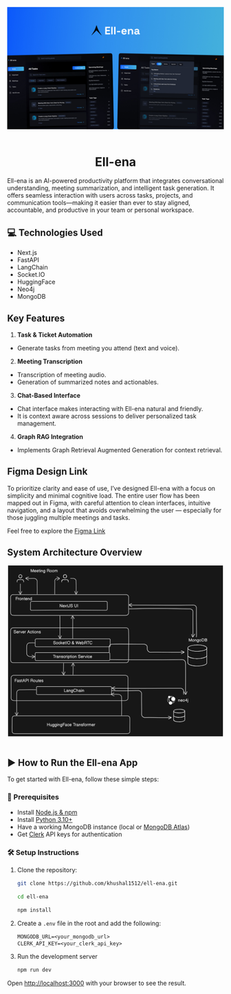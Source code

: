<div align="center">
  <span>
    <img src="public/assets/images/Thumbnail.jpg" alt="Ell-ena logo" width="800" height="auto" />
  </span>
  <br><br>

# Ell-ena
</div>

Ell-ena is an AI-powered productivity platform that integrates conversational understanding, meeting summarization, and intelligent task generation. It offers seamless interaction with users across tasks, projects, and communication tools—making it easier than ever to stay aligned, accountable, and productive in your team or personal workspace.

## 💻 Technologies Used

- Next.js
- FastAPI
- LangChain
- Socket.IO
- HuggingFace
- Neo4j
- MongoDB

## Key Features

1.  **Task & Ticket Automation**

*   Generate tasks from meeting you attend (text and voice).

2.  **Meeting Transcription**

*   Transcription of meeting audio.
*   Generation of summarized notes and actionables.

3.  **Chat-Based Interface**

*   Chat interface makes interacting with Ell-ena natural and friendly.
*   It is context aware across sessions to deliver personalized task management.

4.  **Graph RAG Integration**

*   Implements Graph Retrieval Augmented Generation for context retrieval.
## Figma Design Link
To prioritize clarity and ease of use, I’ve designed Ell-ena with a focus on simplicity and minimal cognitive load. The entire user flow has been mapped out in Figma, with careful attention to clean interfaces, intuitive navigation, and a layout that avoids overwhelming the user — especially for those juggling multiple meetings and tasks.

Feel free to explore the [Figma Link](https://www.figma.com/design/Q5k0Auk3AUC1201OUBmrFO/Ell-ena?m=auto&t=h5L2DKoYe3pp05KG-1)
## System Architecture Overview
<div align="center">
  <span>
    <img src="public/assets/images/ArchitectureOverview.png" alt="Ell-ena logo" width="500" height="auto" />
  </span>
  <br><br>
</div>

## ▶️ How to Run the Ell-ena App

To get started with Ell-ena, follow these simple steps:

### 🔧 Prerequisites

- Install [Node.js & npm](https://nodejs.org/)
- Install [Python 3.10+](https://www.python.org/downloads/)
- Have a working MongoDB instance (local or [MongoDB Atlas](https://www.mongodb.com/cloud/atlas))
- Get [Clerk](https://clerk.dev) API keys for authentication


### 🛠 Setup Instructions

1. Clone the repository:
   ```bash
   git clone https://github.com/khushal1512/ell-ena.git
   ```
   ```bash
   cd ell-ena
   ```
   ```bash
   npm install
   ```

2. Create a ```.env``` file in the root and add the following: 
   ```env
   MONGODB_URL=<your_mongodb_url>
   CLERK_API_KEY=<your_clerk_api_key>
   ```
3. Run the development server
   ```bash
   npm run dev
   ```


Open [http://localhost:3000](http://localhost:3000) with your browser to see the result.

